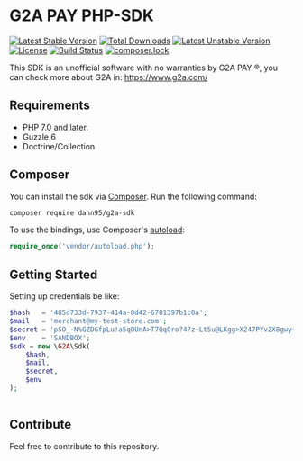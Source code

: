 # G2A PAY PHP-SDK
[![Latest Stable Version](https://poser.pugx.org/dann95/g2a-sdk/v/stable)](https://packagist.org/packages/dann95/g2a-sdk)
[![Total Downloads](https://poser.pugx.org/dann95/g2a-sdk/downloads)](https://packagist.org/packages/dann95/g2a-sdk)
[![Latest Unstable Version](https://poser.pugx.org/dann95/g2a-sdk/v/unstable)](https://packagist.org/packages/dann95/g2a-sdk)
[![License](https://poser.pugx.org/dann95/g2a-sdk/license)](https://packagist.org/packages/dann95/g2a-sdk)
[![Build Status](https://travis-ci.org/dann95/g2a-php-sdk.svg?branch=master)](https://travis-ci.org/dann95/g2a-php-sdk)
[![composer.lock](https://poser.pugx.org/dann95/g2a-sdk/composerlock)](https://packagist.org/packages/dann95/g2a-sdk)

This SDK is an unofficial software with no warranties by G2A PAY ®, you can check more about G2A in: https://www.g2a.com/

## Requirements

- PHP 7.0 and later.
- Guzzle 6
- Doctrine/Collection

## Composer

You can install the sdk via [Composer](http://getcomposer.org/). Run the following command:

```bash
composer require dann95/g2a-sdk
```

To use the bindings, use Composer's [autoload](https://getcomposer.org/doc/00-intro.md#autoloading):

```php
require_once('vendor/autoload.php');
```

## Getting Started

Setting up credentials be like:

```php
$hash   = '485d733d-7937-414a-8d42-6781397b1c0a';
$mail   = 'merchant@my-test-store.com';
$secret = 'pSO_-N%GZDGfpLu!a5qOUnA>T7QqOro?4?z~Lt5u@LKgg>X247PYvZX8gwy~YY=c';
$env    = 'SANDBOX';
$sdk = new \G2A\Sdk(
    $hash,
    $mail,
    $secret,
    $env
);
 
```

## Contribute
Feel free to contribute to this repository.